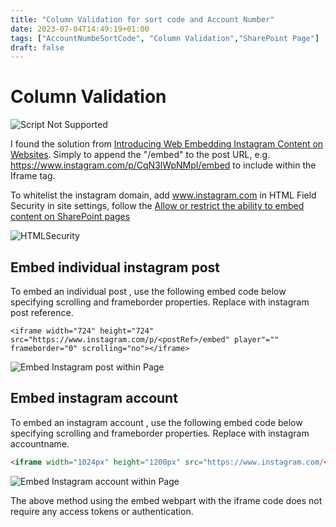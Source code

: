 ```yaml
---
title: "Column Validation for sort code and Account Number"
date: 2023-07-04T14:49:19+01:00
tags: ["AccountNumbeSortCode", "Column Validation","SharePoint Page"]
draft: false
---
```


# Column Validation

![Script Not Supported](../images/Embed-Single-Instagram-Post-Into-Modern-SharePoint-Page/ScriptNotSupported.png)

I found the solution from [Introducing Web Embedding Instagram Content on Websites](https://about.instagram.com/blog/announcements/introducing-web-embedding-instagram-content-on-websites). Simply to append the "/embed" to the post URL, e.g. https://www.instagram.com/p/CqN3lWpNMpI/embed to include within the Iframe tag.

To whitelist the instagram domain, add www.instagram.com in HTML Field Security in site settings, follow the [Allow or restrict the ability to embed content on SharePoint pages](https://support.microsoft.com/en-us/office/allow-or-restrict-the-ability-to-embed-content-on-sharepoint-pages-e7baf83f-09d0-4bd1-9058-4aa483ee137b?ui=en-us&rs=en-gb&ad=gb)

![HTMLSecurity](../images/Embed-Single-Instagram-Post-Into-Modern-SharePoint-Page/HTMLSecurity.png)

## Embed individual instagram post 

To embed an individual post , use the following embed code below specifying scrolling and frameborder properties. Replace <postRef> with instagram post reference.

```
<iframe width="724" height="724" src="https://www.instagram.com/p/<postRef>/embed" player"="" frameborder="0" scrolling="no"></iframe>
```

![Embed Instagram post within Page](../images/Embed-Single-Instagram-Post-Into-Modern-SharePoint-Page/Embed_InstagramPost.png)

## Embed instagram account

To embed an  instagram account , use the following embed code below specifying scrolling and frameborder properties. Replace <accountname> with instagram accountname.

```html
<iframe width="1024px" height="1200px" src="https://www.instagram.com/<accoutname>/embed" scrolling="no" frameborder="0"></iframe>
```
![Embed Instagram account within Page](../images/Embed-Single-Instagram-Post-Into-Modern-SharePoint-Page/Embed_InstagramAccount.png)

The above method using the embed webpart with the iframe code does not require any access tokens or authentication. 

